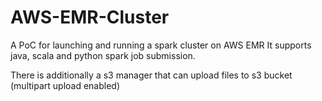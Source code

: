 # AWS-EMR-Cluster
A PoC for launching and running a spark cluster on AWS EMR
It supports java, scala and python spark job submission.

There is additionally a s3 manager that can upload files to s3 bucket (multipart upload enabled)
